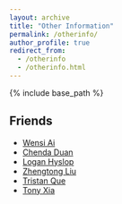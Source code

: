 ```yaml
---
layout: archive
title: "Other Information"
permalink: /otherinfo/
author_profile: true
redirect_from:
  - /otherinfo
  - /otherinfo.html
---
```


{% include base_path %}

Friends
------
- [Wensi Ai](https://wensi-ai.github.io/)
- [Chenda Duan](https://chendaduan.com/)
- [Logan Hyslop](https://loganhyslop.github.io/)
- [Zhengtong Liu](https://zhengtong-liu.github.io/)
- [Tristan Que](https://tristan816la.github.io/)
- [Tony Xia](https://tonyxia2001.github.io/)
